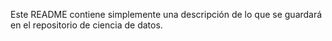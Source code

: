 Este README contiene simplemente una descripción 
de lo que se guardará en el repositorio de 
ciencia de datos.
